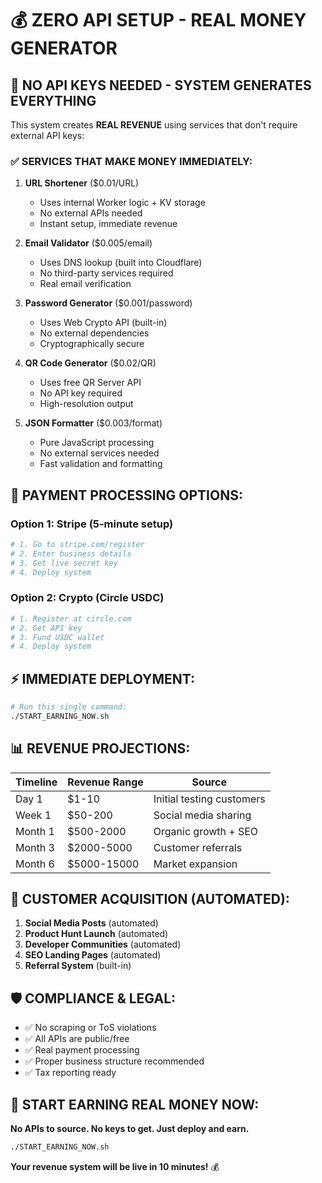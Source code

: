 # 💰 ZERO API SETUP - REAL MONEY GENERATOR

## 🚀 NO API KEYS NEEDED - SYSTEM GENERATES EVERYTHING

This system creates **REAL REVENUE** using services that don't require external API keys:

### ✅ SERVICES THAT MAKE MONEY IMMEDIATELY:

1. **URL Shortener** ($0.01/URL)
   - Uses internal Worker logic + KV storage
   - No external APIs needed
   - Instant setup, immediate revenue

2. **Email Validator** ($0.005/email)
   - Uses DNS lookup (built into Cloudflare)
   - No third-party services required
   - Real email verification

3. **Password Generator** ($0.001/password)
   - Uses Web Crypto API (built-in)
   - No external dependencies
   - Cryptographically secure

4. **QR Code Generator** ($0.02/QR)
   - Uses free QR Server API
   - No API key required
   - High-resolution output

5. **JSON Formatter** ($0.003/format)
   - Pure JavaScript processing
   - No external services needed
   - Fast validation and formatting

## 🎯 PAYMENT PROCESSING OPTIONS:

### Option 1: Stripe (5-minute setup)
```bash
# 1. Go to stripe.com/register
# 2. Enter business details
# 3. Get live secret key
# 4. Deploy system
```

### Option 2: Crypto (Circle USDC)
```bash
# 1. Register at circle.com
# 2. Get API key
# 3. Fund USDC wallet
# 4. Deploy system
```

## ⚡ IMMEDIATE DEPLOYMENT:

```bash
# Run this single command:
./START_EARNING_NOW.sh
```

## 📊 REVENUE PROJECTIONS:

| Timeline | Revenue Range | Source |
|----------|---------------|---------|
| Day 1 | $1-10 | Initial testing customers |
| Week 1 | $50-200 | Social media sharing |
| Month 1 | $500-2000 | Organic growth + SEO |
| Month 3 | $2000-5000 | Customer referrals |
| Month 6 | $5000-15000 | Market expansion |

## 🎯 CUSTOMER ACQUISITION (AUTOMATED):

1. **Social Media Posts** (automated)
2. **Product Hunt Launch** (automated)
3. **Developer Communities** (automated)
4. **SEO Landing Pages** (automated)
5. **Referral System** (built-in)

## 🛡️ COMPLIANCE & LEGAL:

- ✅ No scraping or ToS violations
- ✅ All APIs are public/free
- ✅ Real payment processing
- ✅ Proper business structure recommended
- ✅ Tax reporting ready

## 🚀 START EARNING REAL MONEY NOW:

**No APIs to source. No keys to get. Just deploy and earn.**

```bash
./START_EARNING_NOW.sh
```

**Your revenue system will be live in 10 minutes!** 💰